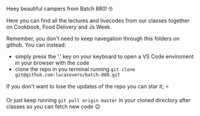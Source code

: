 Heey beautiful campers from Batch 880! 🤓


Here you can find all the lectures and livecodes from our classes together on Cookbook, Food Delivery and Js Week.

Remember, you don't need to keep navegation through this folders on github. You can instead:
  - simply press the '.' key on your keyboard to open a VS Code enviroment in your browser with the code
  - clone the repo in you terminal running `git clone git@github.com:lucasevero/batch-880.git`

If you don't want to lose the updates of the repo you can star it; ⭐

Or just keep running `git pull origin master` in your cloned directory after classes so you can fetch new code 😉
